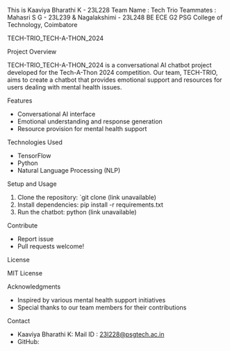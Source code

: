 This is Kaaviya Bharathi K - 23L228
Team Name : Tech Trio
Teammates : Mahasri S G - 23L239 & Nagalakshimi - 23L248
BE ECE G2
PSG College of Technology, Coimbatore

TECH-TRIO_TECH-A-THON_2024

Project Overview

TECH-TRIO_TECH-A-THON_2024 is a conversational AI chatbot project developed for the Tech-A-Thon 2024 competition. Our team, TECH-TRIO, aims to create a chatbot that provides emotional support and resources for users dealing with mental health issues.

Features

- Conversational AI interface
- Emotional understanding and response generation
- Resource provision for mental health support

Technologies Used

- TensorFlow
- Python
- Natural Language Processing (NLP)

Setup and Usage

1. Clone the repository: `git clone (link unavailable)
2. Install dependencies: pip install -r requirements.txt
3. Run the chatbot: python (link unavailable)

Contribute

- Report issue
- Pull requests welcome!

License

MIT License

Acknowledgments

- Inspired by various mental health support initiatives
- Special thanks to our team members for their contributions

Contact

- Kaaviya Bharathi K: Mail ID : 23l228@psgtech.ac.in
- GitHub:
